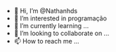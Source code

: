 - 👋 Hi, I’m @Nathanhds
- 👀 I’m interested in  programação
- 🌱 I’m currently learning ...
- 💞️ I’m looking to collaborate on ...
- 📫 How to reach me ...

<!---
Nathanhds/Nathanhds is a ✨ special ✨ repository because its `README.md` (this file) appears on your GitHub profile.
You can click the Preview link to take a look at your changes.
--->
